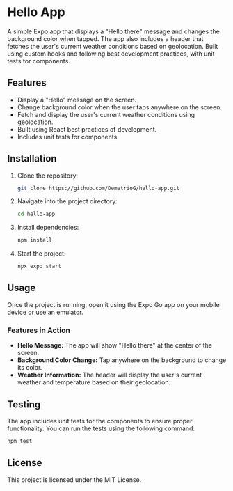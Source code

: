 # Hello App

A simple Expo app that displays a "Hello there" message and changes the background color when tapped. The app also includes a header that fetches the user's current weather conditions based on geolocation. Built using custom hooks and following best development practices, with unit tests for components.

## Features

- Display a "Hello" message on the screen.
- Change background color when the user taps anywhere on the screen.
- Fetch and display the user's current weather conditions using geolocation.
- Built using React best practices of development.
- Includes unit tests for components.

## Installation

1. Clone the repository:

   ```bash
   git clone https://github.com/DemetrioG/hello-app.git
   ```

2. Navigate into the project directory:

   ```bash
   cd hello-app
   ```

3. Install dependencies:

   ```bash
   npm install
   ```

4. Start the project:
   ```bash
   npx expo start
   ```

## Usage

Once the project is running, open it using the Expo Go app on your mobile device or use an emulator.

### Features in Action

- **Hello Message:** The app will show "Hello there" at the center of the screen.
- **Background Color Change:** Tap anywhere on the background to change its color.
- **Weather Information:** The header will display the user's current weather and temperature based on their geolocation.

## Testing

The app includes unit tests for the components to ensure proper functionality. You can run the tests using the following command:

```bash
npm test
```

## License

This project is licensed under the MIT License.
